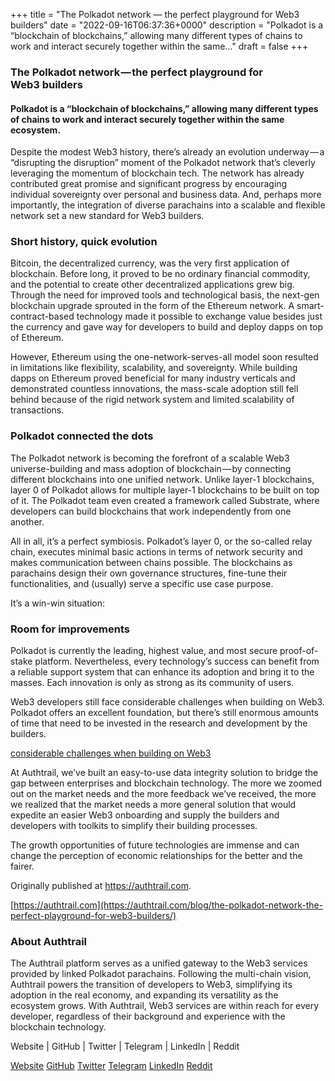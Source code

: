 +++
title = "The Polkadot network — the perfect playground for Web3 builders"
date = "2022-09-16T06:37:36+0000"
description = "Polkadot is a “blockchain of blockchains,” allowing many different types of chains to work and interact securely together within the same…"
draft = false
+++

### The Polkadot network — the perfect playground for Web3 builders


#### Polkadot is a “blockchain of blockchains,” allowing many different types of chains to work and interact securely together within the same ecosystem.


Despite the modest Web3 history, there’s already an evolution underway — a “disrupting the disruption” moment of the Polkadot network that’s cleverly leveraging the momentum of blockchain tech. The network has already contributed great promise and significant progress by encouraging individual sovereignty over personal and business data. And, perhaps more importantly, the integration of diverse parachains into a scalable and flexible network set a new standard for Web3 builders.


### Short history, quick evolution


Bitcoin, the decentralized currency, was the very first application of blockchain. Before long, it proved to be no ordinary financial commodity, and the potential to create other decentralized applications grew big. Through the need for improved tools and technological basis, the next-gen blockchain upgrade sprouted in the form of the Ethereum network. A smart-contract-based technology made it possible to exchange value besides just the currency and gave way for developers to build and deploy dapps on top of Ethereum.


However, Ethereum using the one-network-serves-all model soon resulted in limitations like flexibility, scalability, and sovereignty. While building dapps on Ethereum proved beneficial for many industry verticals and demonstrated countless innovations, the mass-scale adoption still fell behind because of the rigid network system and limited scalability of transactions.


### Polkadot connected the dots


The Polkadot network is becoming the forefront of a scalable Web3 universe-building and mass adoption of blockchain — by connecting different blockchains into one unified network. Unlike layer-1 blockchains, layer 0 of Polkadot allows for multiple layer-1 blockchains to be built on top of it. The Polkadot team even created a framework called Substrate, where developers can build blockchains that work independently from one another.


All in all, it’s a perfect symbiosis. Polkadot’s layer 0, or the so-called relay chain, executes minimal basic actions in terms of network security and makes communication between chains possible. The blockchains as parachains design their own governance structures, fine-tune their functionalities, and (usually) serve a specific use case purpose.


It’s a win-win situation:


### Room for improvements


Polkadot is currently the leading, highest value, and most secure proof-of-stake platform. Nevertheless, every technology’s success can benefit from a reliable support system that can enhance its adoption and bring it to the masses. Each innovation is only as strong as its community of users.


Web3 developers still face considerable challenges when building on Web3. Polkadot offers an excellent foundation, but there’s still enormous amounts of time that need to be invested in the research and development by the builders.

[considerable challenges when building on Web3](https://authtrail.com/blog/the-challenges-of-building-on-web3/)

At Authtrail, we’ve built an easy-to-use data integrity solution to bridge the gap between enterprises and blockchain technology. The more we zoomed out on the market needs and the more feedback we’ve received, the more we realized that the market needs a more general solution that would expedite an easier Web3 onboarding and supply the builders and developers with toolkits to simplify their building processes.


The growth opportunities of future technologies are immense and can change the perception of economic relationships for the better and the fairer.


Originally published at https://authtrail.com.

[https://authtrail.com](https://authtrail.com/blog/the-polkadot-network-the-perfect-playground-for-web3-builders/)

### About Authtrail


The Authtrail platform serves as a unified gateway to the Web3 services provided by linked Polkadot parachains. Following the multi-chain vision, Authtrail powers the transition of developers to Web3, simplifying its adoption in the real economy, and expanding its versatility as the ecosystem grows. With Authtrail, Web3 services are within reach for every developer, regardless of their background and experience with the blockchain technology.


Website | GitHub | Twitter | Telegram | LinkedIn | Reddit

[Website](https://authtrail.com/)
[GitHub](https://github.com/AuthTrail)
[Twitter](https://twitter.com/apillon)
[Telegram](https://t.me/Authtrail)
[LinkedIn](https://www.linkedin.com/company/authtrail)
[Reddit](https://www.reddit.com/r/authtrail/)